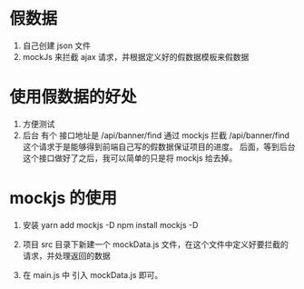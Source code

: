 # 假数据

1. 自己创建 json 文件
2. mockJs 来拦截 ajax 请求，并根据定义好的假数据模板来假数据

# 使用假数据的好处

1. 方便测试
2. 后台 有个 接口地址是  /api/banner/find
  通过  mockjs 拦截 /api/banner/find 这个请求于是能够得到前端自己写的假数据保证项目的进度。
  后面，等到后台这个接口做好了之后，我可以简单的只是将  mockjs 给去掉。

# mockjs 的使用

1. 安装
  yarn add mockjs -D
  npm install mockjs -D

2. 项目 src 目录下新建一个 mockData.js 文件，在这个文件中定义好要拦截的请求，并处理返回的数据

3. 在 main.js 中 引入 mockData.js 即可。
